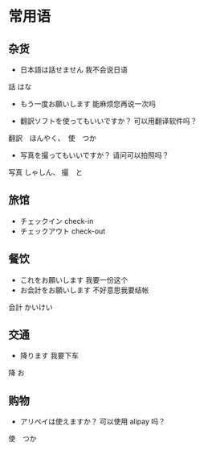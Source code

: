 # 常用语

## 杂货

- 日本語は話せません 我不会说日语

話 はな

- もう一度お願いします 能麻烦您再说一次吗

- 翻訳ソフトを使ってもいいですか？ 可以用翻译软件吗？

翻訳　ほんやく、　使　つか

- 写真を撮ってもいいですか？ 请问可以拍照吗？

写真 しゃしん、 撮　と

## 旅馆

- チェックイン check-in
- チェックアウト check-out

## 餐饮

- これをお願いします 我要一份这个
- お会計をお願いします 不好意思我要结帐

会計 かいけい

## 交通

- 降ります 我要下车

降 お

## 购物

- アリペイは使えますか？ 可以使用 alipay 吗？

使　つか
